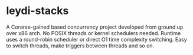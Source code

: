 # leydi-stacks
A Corarse-gained based concurrency project developed from ground up over x86 arch. 
No POSIX threads or kernel schedulers needed. Runtime uses a round-robin scheduler or direct O1 time complexity switching. Easy to switch threads, make triggers between threads and so on. 

